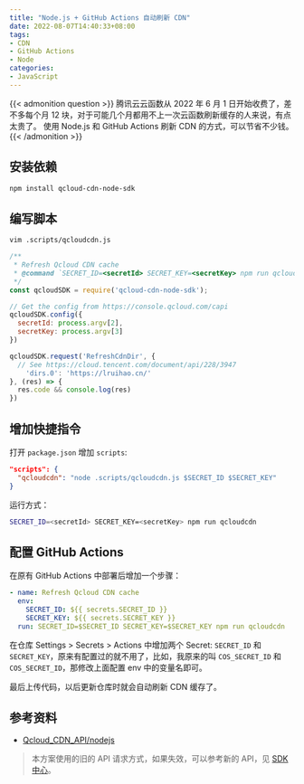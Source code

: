 ```yaml
---
title: "Node.js + GitHub Actions 自动刷新 CDN"
date: 2022-08-07T14:40:33+08:00
tags:
- CDN
- GitHub Actions
- Node
categories:
- JavaScript
---
```


{{< admonition question >}}
腾讯云云函数从 2022 年 6 月 1 日开始收费了，差不多每个月 12 块，对于可能几个月都用不上一次云函数刷新缓存的人来说，有点太贵了。
使用 Node.js 和 GitHub Actions 刷新 CDN 的方式，可以节省不少钱。
{{< /admonition >}}

<!--more-->

## 安装依赖

```bash
npm install qcloud-cdn-node-sdk
```

## 编写脚本

```bash
vim .scripts/qcloudcdn.js
```

```javascript
/**
 * Refresh Qcloud CDN cache
 * @command `SECRET_ID=<secretId> SECRET_KEY=<secretKey> npm run qcloudcdn` 
 */
const qcloudSDK = require('qcloud-cdn-node-sdk');

// Get the config from https://console.qcloud.com/capi
qcloudSDK.config({
  secretId: process.argv[2],
  secretKey: process.argv[3]
})

qcloudSDK.request('RefreshCdnDir', {
  // See https://cloud.tencent.com/document/api/228/3947
	'dirs.0': 'https://lruihao.cn/'
}, (res) => {
  res.code && console.log(res)
})
```

## 增加快捷指令

打开 `package.json` 增加 `scripts`: 

```json
"scripts": {
  "qcloudcdn": "node .scripts/qcloudcdn.js $SECRET_ID $SECRET_KEY"
}
```

运行方式：

```bash
SECRET_ID=<secretId> SECRET_KEY=<secretKey> npm run qcloudcdn
```

## 配置 GitHub Actions

在原有 GitHub Actions 中部署后增加一个步骤：

```yaml
- name: Refresh Qcloud CDN cache
  env:
    SECRET_ID: ${{ secrets.SECRET_ID }}
    SECRET_KEY: ${{ secrets.SECRET_KEY }}
  run: SECRET_ID=$SECRET_ID SECRET_KEY=$SECRET_KEY npm run qcloudcdn
```

在仓库 Settings > Secrets > Actions 中增加两个 Secret: `SECRET_ID` 和 `SECRET_KEY`，原来有配置过的就不用了，比如，我原来的叫 `COS_SECRET_ID` 和 `COS_SECRET_ID`，那修改上面配置 env 中的变量名即可。

最后上传代码，以后更新仓库时就会自动刷新 CDN 缓存了。

## 参考资料

- [Qcloud_CDN_API/nodejs](https://github.com/QCloudCDN/CDN_API_DEMO/tree/master/Qcloud_CDN_API/nodejs)

> 本方案使用的旧的 API 请求方式，如果失效，可以参考新的 API，见 [SDK 中心](https://cloud.tencent.com/document/sdk)。